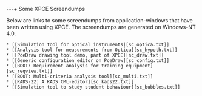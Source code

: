 ---+ Some XPCE Screendumps

Below are links to some screendumps from application-windows that have
been written using XPCE. The screendumps are generated on Windows-NT
4.0.

    * [[Simulation tool for optical instruments][sc_optica.txt]]
    * [[Analysis tool for measurements from Optica][sc_hypoth.txt]]
    * [[PceDraw drawing tool demo, part of XPCE][sc_draw.txt]]
    * [[Generic configuration editor on PceDraw][sc_config.txt]]
    * [[BOOT: Requirement analysis for training equipment][sc_reqview.txt]]
    * [[BOOT: Multi-criteria analysis tool][sc_multi.txt]]
    * [[KADS-22: A KADS CML-editor][sc_kads22.txt]]
    * [[Simulation tool to study student behaviour][sc_bubbles.txt]]
